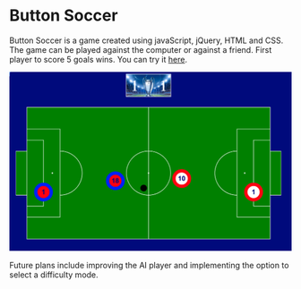 # Button Soccer

Button Soccer is a game created using javaScript, jQuery, HTML and CSS. The game can be played against the computer or against a friend.  First player to score 5 goals wins.
You can try it [here](http://bogdanbobletec.us/button-soccer/index.html).

![soccer](https://raw.githubusercontent.com/Bogdan18b/button-soccer/master/assets/field.png)

Future plans include improving the AI player and implementing the option to select a difficulty mode.
